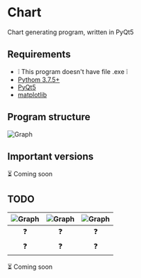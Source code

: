 # Chart

Chart generating program, written in PyQt5 


## Requirements
* &#x2755; This program doesn't have file .exe &#x2755;
* [Pythom 3.7.5+](https://www.python.org/downloads/)
* [PyQt5](https://pypi.org/project/PyQt5/)
* [matplotlib](https://matplotlib.org/downloads.html)


## Program structure
![Graph](https://github.com/kryzasada/ReadMe-Photo/blob/master/Chart/graph-chart.png)
## Important versions

&#x23F3; Coming soon


## TODO

|  ![Graph](https://github.com/kryzasada/ReadMe-Photo/blob/master/Chart/chart-table1.png) | ![Graph](https://github.com/kryzasada/ReadMe-Photo/blob/master/Chart/chart-table2.png) | ![Graph](https://github.com/kryzasada/ReadMe-Photo/blob/master/Chart/Chart-table3.png) |
| :------------: | :------------: | :------------: |
| &#x2753; | &#x2753; | &#x2753; |
| &#x2753; | &#x2753; | &#x2753; |
        
&#x23F3; Coming soon
